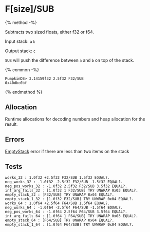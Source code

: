 F[size]/SUB
===

{% method -%}

Subtracts two sized floats, either f32 or f64.

Input stack: `a` `b`

Output stack: `c`

`SUB` will push the difference between `a` and `b` on top of the stack.

{% common -%}

```
PumpkinDB> 3.14159f32 2.5f32 F32/SUB
0x40dbc0bf
```

{% endmethod %}

## Allocation

Runtime allocations for decoding numbers and heap allocation
for the result.

## Errors

[EmptyStack](../errors/EmptyStack.md) error if there are less than two items on the stack

## Tests

```test
works_32 : 1.0f32 +2.5f32 F32/SUB 1.5f32 EQUAL?.
neg_works_32 : -1.0f32 -2.5f32 F32/SUB -1.5f32 EQUAL?.
neg_pos_works_32 : -1.0f32 2.5f32 F32/SUB 3.5f32 EQUAL?.
int_arg_fails_32 : [1.0f32 1 F32/SUB] TRY UNWRAP 0x03 EQUAL?.
empty_stack_32 : [F32/SUB] TRY UNWRAP 0x04 EQUAL?.
empty_stack_1_32 : [1.0f32 F32/SUB] TRY UNWRAP 0x04 EQUAL?.
works_64 : 1.0f64 +2.5f64 F64/SUB 1.5f64 EQUAL?.
neg_works_64 : -1.0f64 -2.5f64 F64/SUB -1.5f64 EQUAL?.
neg_pos_works_64 : -1.0f64 2.5f64 F64/SUB 3.5f64 EQUAL?.
int_arg_fails_64 : [1.0f64 1 F64/SUB] TRY UNWRAP 0x03 EQUAL?.
empty_stack_64 : [F64/SUB] TRY UNWRAP 0x04 EQUAL?.
empty_stack_1_64 : [1.0f64 F64/SUB] TRY UNWRAP 0x04 EQUAL?.
```
